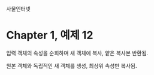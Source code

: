 
사물인터넷

Chapter 1, 예제 12
================================

입력 객체의 속성을 순회하며 새 객체에 복사, 얕은 복사본 반환됨.

원본 객체와 독립적인 새 객체를 생성, 최상위 속성만 복사됨.